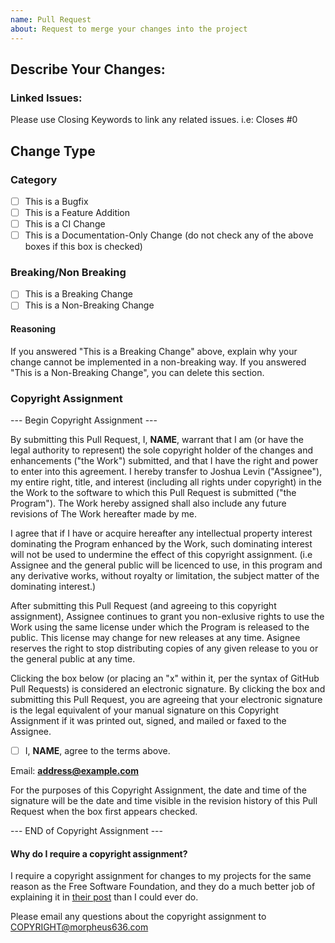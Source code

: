 ```yaml
---
name: Pull Request
about: Request to merge your changes into the project
---
```


## Describe Your Changes:

### Linked Issues:
Please use Closing Keywords to link any related issues. i.e:
Closes #0

## Change Type
### Category
-[ ] This is a Bugfix
-[ ] This is a Feature Addition
-[ ] This is a CI Change
-[ ] This is a Documentation-Only Change (do not check any of the above boxes if this box is checked)
### Breaking/Non Breaking
-[ ] This is a Breaking Change
-[ ] This is a Non-Breaking Change

#### Reasoning
If you answered "This is a Breaking Change" above, explain why your
change cannot be implemented in a non-breaking way. If you answered "This is a Non-Breaking Change", you can delete this section.

### Copyright Assignment
--- Begin Copyright Assignment ---

By submitting this Pull Request, I, **NAME**, warrant that I am (or have the legal authority to represent) the sole copyright holder of the changes and enhancements ("the Work") submitted, and that I have the right and power to enter into this agreement. I hereby transfer to Joshua Levin ("Assignee"), my entire right, title, and interest (including all rights under copyright) in the the Work to the software to which this Pull Request is submitted ("the Program"). The Work hereby assigned shall also include any future revisions of The Work hereafter made by me. 

I agree that if I have or acquire hereafter any intellectual property interest dominating the Program enhanced by the Work, such dominating interest will not be used to undermine the effect of this copyright assignment. (i.e Assignee and the general public will be licenced to use, in this program and any derivative works, without royalty or limitation, the subject matter of the dominating interest.)

After submitting this Pull Request (and agreeing to this copyright assignment), Assignee continues to grant you non-exlusive rights to use the Work using the same license under which the Program is released to the public. This license may change for new releases at any time. Asignee reserves the right to stop distributing copies of any given release to you or the general public at any time.

Clicking the box below (or placing an "x" within it, per the syntax of GitHub Pull Requests) is considered an electronic signature. By clicking the box and submitting this Pull Request, you are agreeing that your electronic signature is the legal equivalent of your manual signature on this Copyright Assignment if it was printed out, signed, and mailed or faxed to the Assignee.


-[ ] I, **NAME**, agree to the terms above.

Email: **address@example.com**

For the purposes of this Copyright Assignment, the date and time of the signature will be the date and time visible in the revision history of this Pull Request when the box first appears checked.

--- END of Copyright Assignment ---

#### Why do I require a copyright assignment?
I require a copyright assignment for changes to my projects for the same reason as the Free Software Foundation, and they do a much better job of explaining it in [their post](https://www.gnu.org/licenses/why-assign.en.html) than I could ever do.

Please email any questions about the copyright assignment to COPYRIGHT@morpheus636.com
